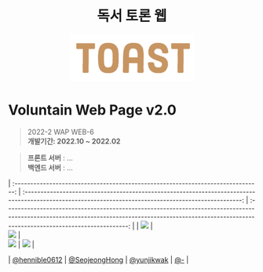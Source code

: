 
<h1 align="center"> 독서 토론 웹 </h1>
<p align="center">
	    <img src="./Toast_logo.png"/ width="50%">
</p>	   

# Voluntain Web Page v2.0
> 2022-2 WAP WEB-6 <br/> **개발기간: 2022.10 ~ 2022.02**

> **프론트 서버** : ...<br>
> **백엔드 서버** : ...<br>

| :------------------------------------------------------------------------------: | :---------------------------------------------------------------------------------------------------------------------------------------------------: | :---------------------------------------------------------------------------------------------------------------------------------------------------------------------------------------------------: | 
|   <img width="160px" src="https://user-images.githubusercontent.com/50205887/205326013-af001243-a77d-4601-8bfc-aa713931cf95.png" />    |                      
<img width="160px" src="https://user-images.githubusercontent.com/50205887/207570536-f5a82e48-99a1-4399-91d3-75fc5f8f3349.png" />    |                   
<img width="160px" src="https://user-images.githubusercontent.com/50205887/207570634-247c3715-a54e-4f63-8c08-9b266f8a35f7.png"/>   |
<img width="160px" src="..."/>   |


|   [@hennible0612](https://github.com/hennible0612)   |    [@SeojeongHong](https://github.com/SeojeongHong)  | [@yunjikwak](https://github.com/yunjikwak)  |
[@-](-)  |
